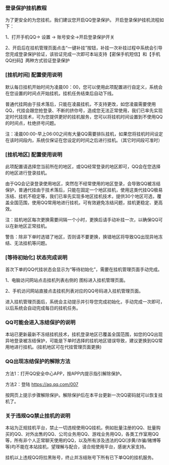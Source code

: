 ### 登录保护挂机教程

为了更安全的为您挂机，我们建议您开启QQ登录保护。
开启登录保护挂机流程如下：

1、打开手机QQ-> 设置 -> 账号安全->开启登录保护开关

2、开启后在挂机管理页面点击“一键补挂”按钮，补挂一次补挂过程中系统会引导您完成登录保护验证，该验证完成一次即可本站支持【密保手机短信】和【手机QQ扫码】两种方式验证登录保护

### [挂机时间] 配置使用说明

默认每日挂机开始时间为凌晨00：00，您可以使用此项配置进行自定义，系统会在您设置的时间点开始挂机，挂机任务结束后自动下线。

普通代挂网由于技术落后，只能在凌晨挂机，不支持更改，如您凌晨需要使用QQ，代挂会跟您抢登录、不断的挤你号，造成您无法正常使用，我们已率先实现定时代挂技术，可为您提供更好的挂机服务，您可以将挂机时间设置到不使用QQ的时间点，杜绝挤号问题。

注：凌晨00:00-早上06:00之间有大量QQ需要排队挂机，如果您将挂机时间设定在该时间段内，系统仅保证在您设定的时间之后进行挂机。（其它时间段可准时）

### [挂机地区] 配置使用说明

此项配置请选择您当前所在的地区，或QQ经常登录的地区即可，QQ会在您选择的地区进行登录挂机。

由于QQ会记录登录使用地区，突然在不经常使用的地区登录，会导致QQ被冻结保护，普通代挂由于技术落后，只能在固定一个地区挂机，使用这类代挂QQ极易冻结、挂机不稳定等，我们已率先实现多地区挂机技术，提供30个地区可选，覆盖全国范围，使用QQ常用地进行挂机，可有效避免冻结问题，挂机更稳定、更高效。

注：挂机地区每次更换需要间隔一个小时，更换后请手动补挂一次，以确保QQ可以在新地区正常挂机。

警告：除非下单时选错了地区，否则请不要更换，换错地区将导致QQ出现异地冻结、无法挂机等问题。

### [等待初始化] 状态完成说明

首次下单的QQ代挂状态会显示为“等待初始化”，需要在挂机管理页面手动完成。

1、电脑访问网站点击挂机列表右侧的 图标进入挂机管理页面。

2、手机访问网站直接点击挂机列表对应的QQ号码进入挂机管理页面。

进入挂机管理页面后，系统会主动提示并引导您完成初始化，手动完成一次即可，以后系统会自动完成每日的挂机任务。

### QQ可能会进入冻结保护的说明

本站已更新最新不冻结挂机技术，挂机登录地区已覆盖全国范围，如您的QQ出现异地登录被冻结保护，可能是下单时选择的挂机地区错误导致，建议更换到QQ常用地进行挂机。(挂机地区可在代挂管理页面更换)

### QQ出现冻结保护的解除方法

方法1：打开QQ安全中心APP，按APP内提示指引解除保护。

方法2：登陆 https://aq.qq.com/007

按网页上提示步骤解除保护。解除保护后在本平台更新一次QQ密码就可以恢复挂机了。


### 关于违规QQ禁止挂机的说明
本站为正规挂机平台，禁止一切违规使用QQ挂机，例如批量注册的QQ、批量购买的QQ、对外出售的QQ、公司业务用QQ、游戏业务用QQ，各类工作室用QQ等，所有非个人正常聊天使用的QQ，以及所有涉及违法的QQ(涉黄/诈骗/赌博等等)均不能在本站挂机，望理解与配合，请合规使用平台，感谢大家支持。

挂机以上违规QQ将拉黑账号，终止并冻结账号下所有已下单QQ的挂机服务。
